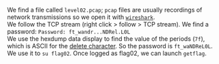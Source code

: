 We find a file called `level02.pcap`; `pcap` files are usually recordings of network transmissions so we open it with [`wireshark`](https://tools.kali.org/information-gathering/wireshark).  
We follow the TCP stream (right click > follow > TCP stream). We find a password: `Password: ft_wandr...NDRel.L0L`  
We use the hexdump data display to find the value of the periods (`7f`), which is ASCII for the [delete character](https://en.wikipedia.org/wiki/Delete_character). So the password is `ft_waNDReL0L`.  
We use it to `su flag02`. Once logged as flag02, we can launch `getflag`.